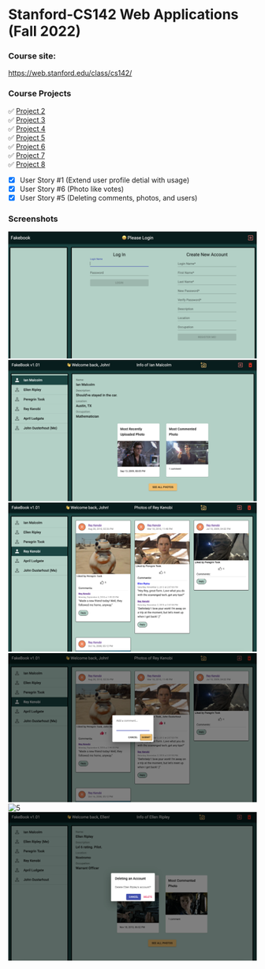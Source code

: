 # Stanford-CS142 Web Applications (Fall 2022)

### Course site: 
https://web.stanford.edu/class/cs142/

### Course Projects
✅ [Project 2](https://github.com/a2677331/Stanford-CS142/tree/main/project2)  <br/>
✅ [Project 3](https://github.com/a2677331/Stanford-CS142/tree/main/project3)  <br/>
✅ [Project 4](https://github.com/a2677331/Stanford-CS142/tree/main/project4)  <br/>
✅ [Project 5](https://github.com/a2677331/Stanford-CS142/tree/main/project5react)  <br/>
✅ [Project 6](https://github.com/a2677331/Stanford-CS142/tree/main/project6react)  <br/>
✅ [Project 7](https://github.com/a2677331/Stanford-CS142/tree/main/project7ExtraCredits)  <br/>
✅ [Project 8](https://github.com/a2677331/Stanford-CS142/tree/main/project8) 
- [x] User Story #1 (Extend user profile detial with usage)
- [x] User Story #6 (Photo like votes)
- [x] User Story #5 (Deleting comments, photos, and users)

### Screenshots
![1](https://github.com/a2677331/Stanford-CS142/blob/main/p1.png)
![2](https://github.com/a2677331/Stanford-CS142/blob/main/p2.png)
![3](https://github.com/a2677331/Stanford-CS142/blob/main/p3.png)
![4](https://github.com/a2677331/Stanford-CS142/blob/main/p4.png)
![5](https://github.com/a2677331/Stanford-CS142/blob/main/p5.png)
![6](https://github.com/a2677331/Stanford-CS142/blob/main/p6.png)

